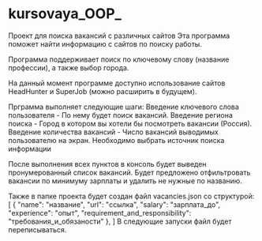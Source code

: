 # kursovaya_OOP_
Проект для поиска вакансий с различных сайтов
Эта программа поможет найти информацию с сайтов по поиску работы.

Программа поддерживает поиск по ключевому слову (название профессии), а также выбор города.

На данный момент программе доступно использование сайтов HeadHunter и SuperJob (можно расширить в будущем).


Прграмма выполняет следующие шаги:
Введение ключевого слова пользователя - По нему будет поиск вакансий.
Введение региона поиска - Город в котором вы хотели бы посмотреть вакансии (Россия).
Введение количества вакансий - Число вакансий выводимых пользователю на экран.
Необходимо выбрать источник поиска информации

После выполнения всех пунктов в консоль будет выведен пронумерованный список вакансий.
Будет предложено отфильтровать вакансии по минимуму зарплаты и удалить не нужные по названию.

Также в папке проекта будет создан файл vacancies.json со структурой:
[
{
"name": "название",
"url": "ссылка",
"salary": "зарплата_до",
"experience": "опыт",
"requirement_and_responsibility": "требования_и_обязаности"
},
]
В следующие запуски файл будет переписываться.

